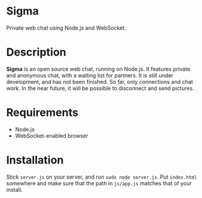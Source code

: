 Sigma
=====

Private web chat using Node.js and WebSocket.

Description
============
**Sigma** is an open source web chat, running on Node.js. It features private and anonymous chat, with a waiting list for partners. It is still under development, and has not been finished. So far, only connections and chat work. In the near future, it will be possible to disconnect and send pictures.

Requirements
============
  * Node.js
  * WebSocket-enabled browser
  
Installation
============
Stick `server.js` on your server, and run `sudo node server.js`. Put `index.html` somewhere and make sure that the path in `js/app.js` matches that of your install.
